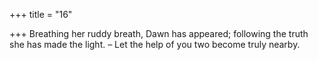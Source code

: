 +++
title = "16"

+++
Breathing her ruddy breath, Dawn has appeared; following the truth  she has made the light.
– Let the help of you two become truly nearby.